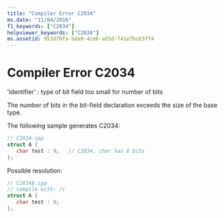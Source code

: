 ```yaml
---
title: "Compiler Error C2034"
ms.date: "11/04/2016"
f1_keywords: ["C2034"]
helpviewer_keywords: ["C2034"]
ms.assetid: 953d70fa-bde9-4ce6-a55d-741e7bc63ff4
---
```

# Compiler Error C2034

'identifier' : type of bit field too small for number of bits

The number of bits in the bit-field declaration exceeds the size of the base type.

The following sample generates C2034:

```cpp
// C2034.cpp
struct A {
   char test : 9;   // C2034, char has 8 bits
};
```

Possible resolution:

```cpp
// C2034b.cpp
// compile with: /c
struct A {
   char test : 8;
};
```
